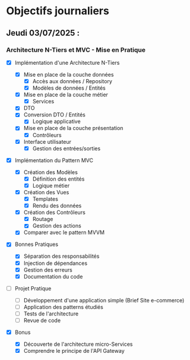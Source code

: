 # Objectifs journaliers

## Jeudi 03/07/2025 :

### Architecture N-Tiers et MVC - Mise en Pratique

- [x] Implémentation d'une Architecture N-Tiers

  - [x] Mise en place de la couche données
    - [x] Accès aux données / Repository
    - [x] Modèles de données / Entités
  - [x] Mise en place de la couche métier
    - [x] Services
  - [x] DTO
  - [x] Conversion DTO / Entités
    - [x] Logique applicative
  - [x] Mise en place de la couche présentation
    - [x] Contrôleurs
  - [x] Interface utilisateur
    - [x] Gestion des entrées/sorties

- [x] Implémentation du Pattern MVC

  - [x] Création des Modèles
    - [x] Définition des entités
    - [x] Logique métier
  - [x] Création des Vues
    - [x] Templates
    - [x] Rendu des données
  - [x] Création des Contrôleurs
    - [x] Routage
    - [x] Gestion des actions
  - [x] Comparer avec le pattern MVVM

- [x] Bonnes Pratiques

  - [x] Séparation des responsabilités
  - [x] Injection de dépendances
  - [x] Gestion des erreurs
  - [x] Documentation du code

- [ ] Projet Pratique
  - [ ] Développement d'une application simple (Brief Site e-commerce)
  - [ ] Application des patterns étudiés
  - [ ] Tests de l'architecture
  - [ ] Revue de code
- [x] Bonus
  - [x] Découverte de l'architecture micro-Services
  - [x] Comprendre le principe de l'API Gateway
